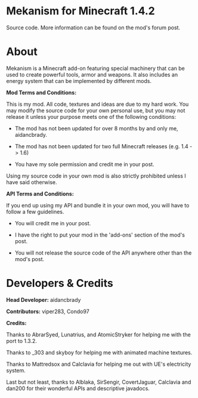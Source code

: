 # Mekanism for Minecraft 1.4.2 #

Source code.  More information can be found on the mod's forum post.

# About #

Mekanism is a Minecraft add-on featuring special machinery that can be used to create powerful tools, armor and weapons.  It also includes an energy system that can be implemented by different mods.

**Mod Terms and Conditions:**

This is my mod.  All code, textures and ideas are due to my hard work.  You may modify the source code for your own personal use, but you may not release it unless your purpose meets one of the following conditions:

* The mod has not been updated for over 8 months by and only me, aidancbrady.

* The mod has not been updated for two full Minecraft releases (e.g. 1.4 -> 1.6)

* You have my sole permission and credit me in your post.

Using my source code in your own mod is also strictly prohibited unless I have said otherwise.

**API Terms and Conditions:**

If you end up using my API and bundle it in your own mod, you will have to follow a few guidelines.

* You will credit me in your post.

* I have the right to put your mod in the 'add-ons' section of the mod's post.

* You will not release the source code of the API anywhere other than the mod's post.

# Developers & Credits #

**Head Developer:** aidancbrady

**Contributors:** viper283, Condo97

**Credits:**

Thanks to AbrarSyed, Lunatrius, and AtomicStryker for helping me with the port to 1.3.2.

Thanks to _303 and skyboy for helping me with animated machine textures.

Thanks to Mattredsox and Calclavia for helping me out with UE's electricity system.

Last but not least, thanks to Alblaka, SirSengir, CovertJaguar, Calclavia and dan200 for their wonderful APIs and descriptive javadocs.